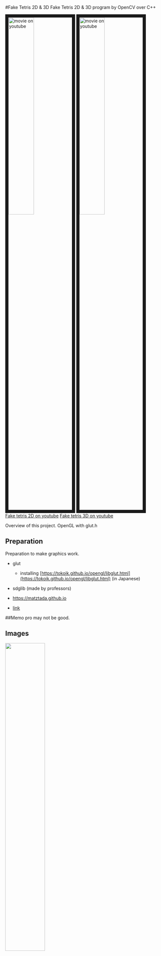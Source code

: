 #Fake Tetris 2D & 3D
Fake Tetris 2D & 3D program by OpenCV over C++  

<a href="http://www.youtube.com/watch?feature=player_embedded&v=3JQxXLnwwAM
" target="_blank"><img src="http://img.youtube.com/vi/3JQxXLnwwAM/0.jpg " 
alt="movie on youtube" width=40% border="10" /></a>
<a href="http://www.youtube.com/watch?feature=player_embedded&v=bJmyOp9YOgo
" target="_blank"><img src="http://img.youtube.com/vi/bJmyOp9YOgo/0.jpg " 
alt="movie on youtube" width=40% border="10" /></a>  
[Fake tetris 2D on youtube](https://www.youtube.com/watch?v=3JQxXLnwwAM) [Fake tetris 3D on youtube](https://www.youtube.com/watch?v=bJmyOp9YOgo)  

Overview of this project.
OpenGL with glut.h

## Preparation
Preparation to make graphics work.  

* glut
	- installing [https://tokoik.github.io/opengl/libglut.html](https://tokoik.github.io/opengl/libglut.html) (in Japanese)
* sdglib (made by professors)

* <https://matztada.github.io>  
* [link](https://matztada.github.io)

##Memo
pro may not be good.

## Images

<a><img src="https://matztada.github.io/images/logo.jpg" alt="" width=50%></a>  

